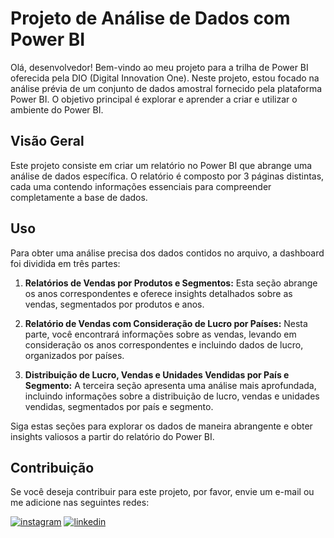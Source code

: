# Projeto de Análise de Dados com Power BI

Olá, desenvolvedor! Bem-vindo ao meu projeto para a trilha de Power BI oferecida pela DIO (Digital Innovation One). Neste projeto, estou focado na análise prévia de um conjunto de dados amostral fornecido pela plataforma Power BI. O objetivo principal é explorar e aprender a criar e utilizar o ambiente do Power BI.

## Visão Geral

Este projeto consiste em criar um relatório no Power BI que abrange uma análise de dados específica. O relatório é composto por 3 páginas distintas, cada uma contendo informações essenciais para compreender completamente a base de dados.


## Uso

Para obter uma análise precisa dos dados contidos no arquivo, a dashboard foi dividida em três partes:

1. **Relatórios de Vendas por Produtos e Segmentos:** Esta seção abrange os anos correspondentes e oferece insights detalhados sobre as vendas, segmentados por produtos e anos.

2. **Relatório de Vendas com Consideração de Lucro por Países:** Nesta parte, você encontrará informações sobre as vendas, levando em consideração os anos correspondentes e incluindo dados de lucro, organizados por países.

3. **Distribuição de Lucro, Vendas e Unidades Vendidas por País e Segmento:** A terceira seção apresenta uma análise mais aprofundada, incluindo informações sobre a distribuição de lucro, vendas e unidades vendidas, segmentados por país e segmento.

Siga estas seções para explorar os dados de maneira abrangente e obter insights valiosos a partir do relatório do Power BI.


## Contribuição

Se você deseja contribuir para este projeto, por favor, envie um e-mail ou me adicione nas seguintes redes: 

[![instagram](https://img.shields.io/badge/instagram-1DA1F2?style=for-the-badge&logo=instagram&logoColor=white)](https://www.instagram.com/leo_larangeira)
[![linkedin](https://img.shields.io/badge/linkedin-0A66C2?style=for-the-badge&logo=linkedin&logoColor=white)](https://www.linkedin.com/in/leonardo-larangeira/)

